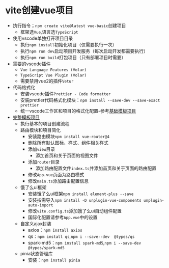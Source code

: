 # vite创建vue项目

- 执行指令；`npm create vite@latest vue-basic`创建项目
  - 框架选`Vue`,语言选`TypeScript`
- 使用vscode单独打开项目目录
  - 执行`npm install`初始化项目（仅需要执行一次）
  - 执行`npm run dev`启动项目开发服务（每次启动开发都需要执行）
  - 执行`npm run build`打包项目（只有部署项目时需要）
- 需要的vscode插件
  - `Vue Language Features (Volar)`
  - `TypeScript Vue Plugin (Volar)`
  - 需要禁用vue2的插件`Vetur`
- 代码格式化
  - 安装vscode插件`Prettier - Code formatter`
  - 安装prettier代码格式化模块：`npm install --save-dev --save-exact prettier`
  - 统一vscode工作区和项目的格式化配置-参考[基础模板项目](/vue-basic/)
- [完整模板项目](/vue-template/)
  - 执行基本的项目创建流程
  - 路由模块和项目简化
    - 安装路由模块`npm install vue-router@4`
    - 删除所有默认图标、样式、组件相关样式
    - 添加`view`目录
      - 添加首页和关于页面的视图文件
    - 添加`router`目录
      - 添加路由配置文件`index.ts`并添加首页和关于页面的路由配置
    - 修改`App.vue`页面为路由模式
    - 修改`main.ts`添加路由配置信息
  - 饿了么ui框架
    - 安装饿了么ui框架`npm install element-plus --save`
    - 安装按需导入`npm install -D unplugin-vue-components unplugin-auto-import`
    - 修改`vite.config.ts`添加饿了么ui自动组件配置
    - 国际化配置请参考`App.vue`中的设置
  - 自定义ajax封装
    - axios：`npm install axios`
    - qs：`npm install qs`,`npm i --save--dev  @types/qs`
    - spark-md5：`npm install spark-md5`,`npm i --save-dev @types/spark-md5`
  - pinia状态管理库
    - 安装：`npm install pinia`
